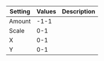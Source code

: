 |Setting|Values|Description|
|-------|------|-----------|
|Amount|-1-1||
|Scale|0-1||
|X|0-1||
|Y|0-1||
